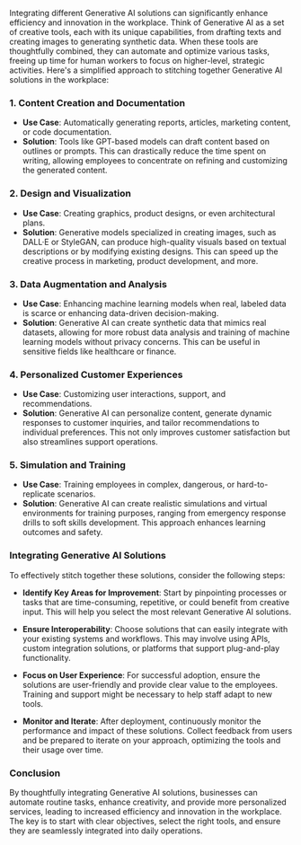 Integrating different Generative AI solutions can significantly enhance efficiency and innovation in the workplace. Think of Generative AI as a set of creative tools, each with its unique capabilities, from drafting texts and creating images to generating synthetic data. When these tools are thoughtfully combined, they can automate and optimize various tasks, freeing up time for human workers to focus on higher-level, strategic activities. Here's a simplified approach to stitching together Generative AI solutions in the workplace:

### 1. Content Creation and Documentation

- **Use Case**: Automatically generating reports, articles, marketing content, or code documentation.
- **Solution**: Tools like GPT-based models can draft content based on outlines or prompts. This can drastically reduce the time spent on writing, allowing employees to concentrate on refining and customizing the generated content.

### 2. Design and Visualization

- **Use Case**: Creating graphics, product designs, or even architectural plans.
- **Solution**: Generative models specialized in creating images, such as DALL·E or StyleGAN, can produce high-quality visuals based on textual descriptions or by modifying existing designs. This can speed up the creative process in marketing, product development, and more.

### 3. Data Augmentation and Analysis

- **Use Case**: Enhancing machine learning models when real, labeled data is scarce or enhancing data-driven decision-making.
- **Solution**: Generative AI can create synthetic data that mimics real datasets, allowing for more robust data analysis and training of machine learning models without privacy concerns. This can be useful in sensitive fields like healthcare or finance.

### 4. Personalized Customer Experiences

- **Use Case**: Customizing user interactions, support, and recommendations.
- **Solution**: Generative AI can personalize content, generate dynamic responses to customer inquiries, and tailor recommendations to individual preferences. This not only improves customer satisfaction but also streamlines support operations.

### 5. Simulation and Training

- **Use Case**: Training employees in complex, dangerous, or hard-to-replicate scenarios.
- **Solution**: Generative AI can create realistic simulations and virtual environments for training purposes, ranging from emergency response drills to soft skills development. This approach enhances learning outcomes and safety.

### Integrating Generative AI Solutions

To effectively stitch together these solutions, consider the following steps:

- **Identify Key Areas for Improvement**: Start by pinpointing processes or tasks that are time-consuming, repetitive, or could benefit from creative input. This will help you select the most relevant Generative AI solutions.
  
- **Ensure Interoperability**: Choose solutions that can easily integrate with your existing systems and workflows. This may involve using APIs, custom integration solutions, or platforms that support plug-and-play functionality.

- **Focus on User Experience**: For successful adoption, ensure the solutions are user-friendly and provide clear value to the employees. Training and support might be necessary to help staff adapt to new tools.

- **Monitor and Iterate**: After deployment, continuously monitor the performance and impact of these solutions. Collect feedback from users and be prepared to iterate on your approach, optimizing the tools and their usage over time.

### Conclusion

By thoughtfully integrating Generative AI solutions, businesses can automate routine tasks, enhance creativity, and provide more personalized services, leading to increased efficiency and innovation in the workplace. The key is to start with clear objectives, select the right tools, and ensure they are seamlessly integrated into daily operations.
